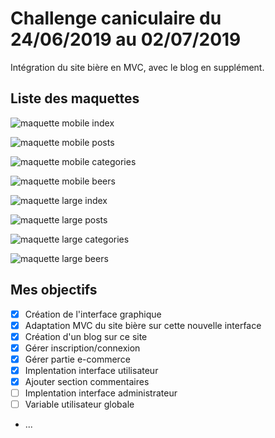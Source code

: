 # Challenge caniculaire du 24/06/2019 au 02/07/2019 #

Intégration du site bière en MVC, avec le blog en supplément.

## Liste des maquettes ##

![maquette mobile index](/www/public/assets/img/MobileIndex.png)

![maquette mobile posts](/www/public/assets/img/MobilePosts.png)

![maquette mobile categories](/www/public/assets/img/MobileCateg.png)

![maquette mobile beers](/www/public/assets/img/MobileBeers.png)

![maquette large index](/www/public/assets/img/LargeIndex.png)

![maquette large posts](/www/public/assets/img/LargePosts.png)

![maquette large categories](/www/public/assets/img/LargeCateg.png)

![maquette large beers](/www/public/assets/img/LargeBeers.png)

## Mes objectifs ##

- [x] Création de l'interface graphique
- [x] Adaptation MVC du site bière sur cette nouvelle interface
- [x] Création d'un blog sur ce site
- [x] Gérer inscription/connexion
- [x] Gérer partie e-commerce
- [x] Implentation interface utilisateur
- [x] Ajouter section commentaires
- [ ] Implentation interface administrateur
- [ ] Variable utilisateur globale
- ...